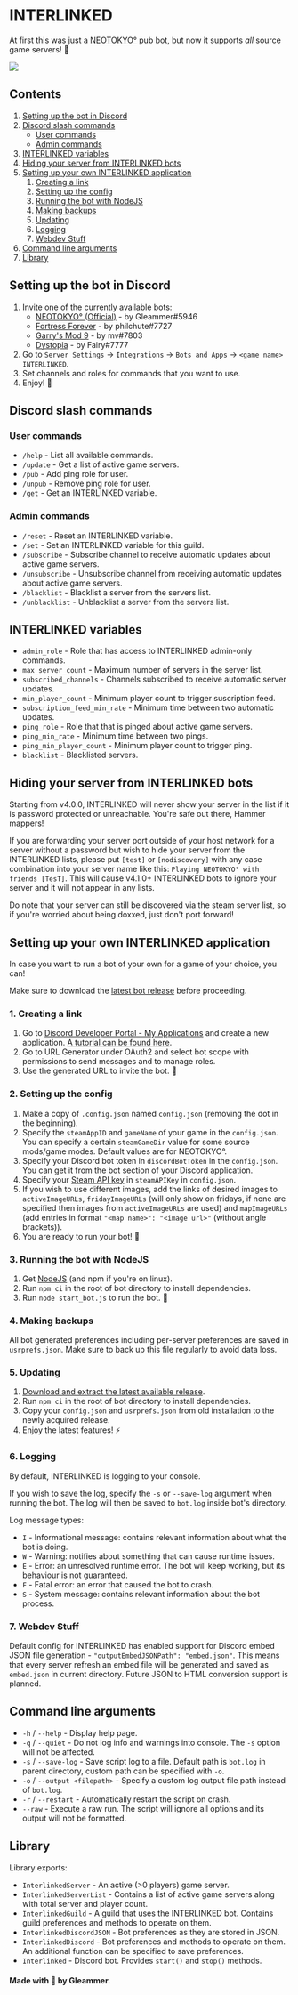 # INTERLINKED

At first this was just a [NEOTOKYO°](https://store.steampowered.com/app/244630/NEOTOKYO/) pub bot, but now it supports *all* source game servers! 🌌

![](https://github.com/GleammerRay/NTInterlinked/raw/main/assets/poster.png)

## Contents
1. [Setting up the bot in Discord](#setting-up-the-bot-in-discord)
2. [Discord slash commands](#discord-slash-commands)
   - [User commands](#user-commands)
   - [Admin commands](#admin-commands)
3. [INTERLINKED variables](#interlinked-variables)
4. [Hiding your server from INTERLINKED bots](#hiding-your-server-from-interlinked-bots)
5. [Setting up your own INTERLINKED application](#setting-up-your-own-interlinked-application)
   1. [Creating a link](#1-creating-a-link)
   2. [Setting up the config](#2-setting-up-the-config)
   3. [Running the bot with NodeJS](#3-running-the-bot-with-nodejs)
   4. [Making backups](#4-making-backups)
   5. [Updating](#5-updating)
   6. [Logging](#6-logging)
   7. [Webdev Stuff](#7-webdev-stuff)
6. [Command line arguments](#command-line-arguments)
7. [Library](#library)

## Setting up the bot in Discord
1. Invite one of the currently available bots:
   - [NEOTOKYO° (Official)](https://discord.com/api/oauth2/authorize?client_id=1005270180768792716&permissions=268437504&scope=bot) - by Gleammer#5946
   - [Fortress Forever](https://discord.com/api/oauth2/authorize?client_id=1017091888521695272&permissions=268437504&scope=bot) - by philchute#7727
   - [Garry's Mod 9](https://discord.com/oauth2/authorize?client_id=818122885595791382&permissions=268437504&scope=bot) - by mv#7803
   - [Dystopia](https://discord.com/api/oauth2/authorize?client_id=1059513754150244352&permissions=268435456&scope=bot) - by Fairy#7777
2. Go to `Server Settings` -> `Integrations` -> `Bots and Apps` -> `<game name> INTERLINKED`.
3. Set channels and roles for commands that you want to use.
4. Enjoy! 🍻

## Discord slash commands

### User commands

- `/help` - List all available commands.
- `/update` - Get a list of active game servers.
- `/pub` - Add ping role for user.
- `/unpub` - Remove ping role for user.
- `/get` - Get an INTERLINKED variable.

### Admin commands

- `/reset` - Reset an INTERLINKED variable.
- `/set` - Set an INTERLINKED variable for this guild.
- `/subscribe` - Subscribe channel to receive automatic updates about active game servers.
- `/unsubscribe` - Unsubscribe channel from receiving automatic updates about active game servers.
- `/blacklist` - Blacklist a server from the servers list.
- `/unblacklist` - Unblacklist a server from the servers list.

## INTERLINKED variables

- `admin_role` - Role that has access to INTERLINKED admin-only commands.
- `max_server_count` - Maximum number of servers in the server list.
- `subscribed_channels` - Channels subscribed to receive automatic server updates.
- `min_player_count` - Minimum player count to trigger suscription feed.
- `subscription_feed_min_rate` - Minimum time between two automatic updates.
- `ping_role` - Role that that is pinged about active game servers.
- `ping_min_rate` - Minimum time between two pings.
- `ping_min_player_count` - Minimum player count to trigger ping.
- `blacklist` - Blacklisted servers.

## Hiding your server from INTERLINKED bots

Starting from v4.0.0, INTERLINKED will never show your server in the list if it is password protected or unreachable. You're safe out there, Hammer mappers!

If you are forwarding your server port outside of your host network for a server without a password but wish to hide your server from the INTERLINKED lists, please put `[test]` or `[nodiscovery]` with any case combination into your server name like this: `Playing NEOTOKYO° with friends [TesT]`. This will cause v4.1.0+ INTERLINKED bots to ignore your server and it will not appear in any lists.

Do note that your server can still be discovered via the steam server list, so if you're worried about being doxxed, just don't port forward!

## Setting up your own INTERLINKED application

In case you want to run a bot of your own for a game of your choice, you can!

Make sure to download the [latest bot release](https://github.com/GleammerRay/INTERLINKED/releases) before proceeding.

### 1. Creating a link
1. Go to [Discord Developer Portal - My Applications](https://discord.com/developers/applications) and create a new application. [A tutorial can be found here](https://github.com/discord-apps/bot-tutorial).
2. Go to URL Generator under OAuth2 and select bot scope with permissions to send messages and to manage roles.
3. Use the generated URL to invite the bot. 🤖

### 2. Setting up the config

1. Make a copy of `.config.json` named `config.json` (removing the dot in the beginning).
2. Specify the `steamAppID` and `gameName` of your game in the `config.json`. You can specify a certain `steamGameDir` value for some source mods/game modes. Default values are for NEOTOKYO°.
3. Specify your Discord bot token in `discordBotToken` in the `config.json`. You can get it from the bot section of your Discord application.
4. Specify your [Steam API key](https://steamcommunity.com/dev/apikey) in `steamAPIKey` in `config.json`.
5. If you wish to use different images, add the links of desired images to `activeImageURLs`, `fridayImageURLs` (will only show on fridays, if none are specified then images from `activeImageURLs` are used) and `mapImageURLs` (add entries in format `"<map name>": "<image url>"` (without angle brackets)).
6. You are ready to run your bot! 🦸


### 3. Running the bot with NodeJS

1. Get [NodeJS](https://nodejs.org/en/download/) (and npm if you're on linux).
2. Run `npm ci` in the root of bot directory to install dependencies.
3. Run `node start_bot.js` to run the bot. 🏃

### 4. Making backups

All bot generated preferences including per-server preferences are saved in `usrprefs.json`. Make sure to back up this file regularly to avoid data loss. 

### 5. Updating

1. [Download and extract the latest available release](https://github.com/GleammerRay/INTERLINKED/releases).
2. Run `npm ci` in the root of bot directory to install dependencies.
3. Copy your `config.json` and `usrprefs.json` from old installation to the newly acquired release.
4. Enjoy the latest features! ⚡

### 6. Logging

By default, INTERLINKED is logging to your console.

If you wish to save the log, specify the `-s` or `--save-log` argument when running the bot. The log will then be saved to `bot.log` inside bot's directory.

Log message types:
- `I` - Informational message: contains relevant information about what the bot is doing.
- `W` - Warning: notifies about something that can cause runtime issues.
- `E` - Error: an unresolved runtime error. The bot will keep working, but its behaviour is not guaranteed.
- `F` - Fatal error: an error that caused the bot to crash.
- `S` - System message: contains relevant information about the bot process.

### 7. Webdev Stuff

Default config for INTERLINKED has enabled support for Discord embed JSON file generation - `"outputEmbedJSONPath": "embed.json"`. This means that every server refresh an embed file will be generated and saved as `embed.json` in current directory. Future JSON to HTML conversion support is planned.

## Command line arguments

- `-h` / `--help` - Display help page.
- `-q` / `--quiet` - Do not log info and warnings into console. The `-s` option will not be affected.
- `-s` / `--save-log` - Save script log to a file. Default path is `bot.log` in parent directory, custom path can be specified with `-o`.
- `-o` / `--output <filepath>` - Specify a custom log output file path instead of `bot.log`.
- `-r` / `--restart` - Automatically restart the script on crash.
- `--raw` - Execute a raw run. The script will ignore all options and its output will not be formatted.

## Library

Library exports:
- `InterlinkedServer` - An active (>0 players) game server.
- `InterlinkedServerList` - Contains a list of active game servers along with total server and player count. 
- `InterlinkedGuild` - A guild that uses the INTERLINKED bot. Contains guild preferences and methods to operate on them.
- `InterlinkedDiscordJSON` - Bot preferences as they are stored in JSON.
- `InterlinkedDiscord` - Bot preferences and methods to operate on them. An additional function can be specified to save preferences.
- `Interlinked` - Discord bot. Provides `start()` and `stop()` methods.

#### Made with 💜 by Gleammer.
